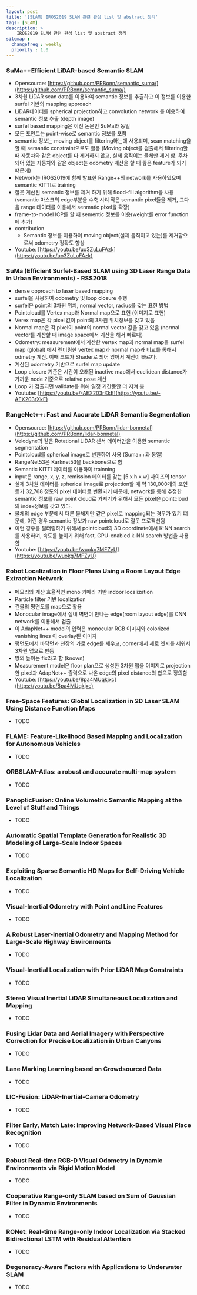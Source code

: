 ```yaml
---
layout: post
title: '[SLAM] IROS2019 SLAM 관련 관심 list 및 abstract 정리'
tags: [SLAM]
description: >
    IROS2019 SLAM 관련 관심 list 및 abstract 정리
sitemap :
  changefreq : weekly
  priority : 1.0
---
```


### SuMa++Efficient LiDAR-based Semantic SLAM
- Opensource: [https://github.com/PRBonn/semantic_suma/](https://github.com/PRBonn/semantic_suma/)
- 3차원 LiDAR scan data를 이용하여 semantic 정보를 추출하고 이 정보를 이용한 surfel 기반의 mapping approach
- LiDAR데이터를 spherical projection하고 convolution network 를 이용하여 semantic 정보 추출 (depth image)
- surfel based mapping은 이전 논문인 SuMa와 동일
- 모든 포인트는 point-wise로 semantic 정보를 포함
- semantic 정보는 moving object를 filtering하는데 사용되며, scan matching을 할 때 semantic constraint으로도 활용 (Moving object를 검출해서 filtering할 때 자동차와 같은 object를 다 제거하지 않고, 실제 움직이는 물체만 제거 함. 주차되어 있는 자동차와 같은 object는 odometry 계산을 할 때 좋은 feature가 되기 떄문에)
- Network는 IROS2019에 함꼐 발표한 Range++의 network를 사용하였으며 semantic KITTI로 training
- 잘못 계산된 semantic 정보를 제거 하기 위해 flood-fill algorithm을 사용(semantic 마스크의 edge부분을 수축 시켜 작은 semantic pixel들을 제거, 그다음 range 데이터를 이용해서 senmatic pixel을 확장)
- frame-to-model ICP를 할 때 sementic 정보를 이용(weight를 error function에 추가)
- contribution
  - Semantic 정보를 이용하여 moving object(실제 움직이고 있는)를 제거함으로써 odometry 정확도 향상
- Youtube: [https://youtu.be/uo3ZuLuFAzk](https://youtu.be/uo3ZuLuFAzk)
  
### SuMa (Efficient Surfel-Based SLAM using 3D Laser Range Data in Urban Environments) - RSS2018
- dense opproach to laser based mapping
- surfel을 사용하여 odometry 및 loop closure 수행
- surfel은 point의 3차원 위치, normal vector, radius를 갖는 표현 방법
- Pointcloud를 Vertex map과 Normal map으로 표현 (이미지로 표현)
- Verex map은 각 pixel 값이 point의 3차원 위치정보를 갖고 있음
- Normal map은 각 pixel이 point의 normal vector 값을 갖고 있음 (normal vector를 계산할 때 image space에서 계산을 해서 빠르다)
- Odometry: measurement에서 계산한 vertex map과 normal map을 surfel map (global) 에서 렌더링한 vertex map과 normal map과 비교를 통해서 odmetry 계산. 이때 코드가 Shader로 되어 있어서 계산이 빠르다.
- 계산된 odometry 기반으로 surfel map update
- Loop closure 기준은 시간이 오래된 inactive map에서 euclidean distance가 가까운 node 기준으로 relative pose 계산
- Loop 가 검출되면 validate를 위해 일정 기간동안 더 지켜 봄
- Youtube: [https://youtu.be/-AEX203rXkE](https://youtu.be/-AEX203rXkE)

### RangeNet++: Fast and Accurate LiDAR Semantic Segmentation
- Opensource: [https://github.com/PRBonn/lidar-bonnetal](https://github.com/PRBonn/lidar-bonnetal)
- Velodyne과 같은 Rotational LiDAR 센서 데이터만을 이용한 semantic segmentation
- Pointcloud를 spherical image로 변환하여 사용 (Suma++과 동일)
- RangeNet53은 Karknet53을 backbone으로 함
- Semantic KITTI 데이터를 이용하여 trainning
- input은 range, x, y, z, remission 데이터를 갖는 [5 x h x w] 사이즈의 tensor
- 실제 3차원 데이터를 spherical image로 projection할 때 약 130,000개의 포인트가 32,768 정도의 pixel 데이터로 변환되기 때문에, network를 통해 추정한 semantic 정보를 raw point cloud로 가져기가 위해서 모든 pixel은 pointcloud의 index정보를 갖고 있다.
- 물체의 edge 부분에서 다른 물체지만 같은 pixel로 mapping되는 경우가 있기 떄문에, 이런 경우 semantic 정보가 raw pointcloud로 잘못 프로젝션됨
- 이런 경우를 필터링하기 위해서 pointcloud의 3D coordinate에서 K-NN search를 사용하며, 속도를 높이기 위해 fast, GPU-enabled k-NN search 방법을 사용함
- Youtube: [https://youtu.be/wuokg7MFZyU](https://youtu.be/wuokg7MFZyU)
### Robot Localization in Floor Plans Using a Room Layout Edge Extraction Network
- 메모리와 계산 효율적인 mono 카메라 기반 indoor localization 
- Particle filter 기반 localization
- 건물의 평면도를 map으로 활용
- Monocular image에서 실내 벽면이 만나는 edge(room layout edge)를 CNN network를 이용해서 검출
- 이 AdapNet++ model의 입력은 monocular RGB 이미지와 colorized vanishing lines 이 overlay된 이미지
- 평면도에서 바닥면과 천장의 가로 edge를 세우고, corner에서 세로 엣지를 세워서 3차원 맵으로 만듬
- 방의 높이는 fix라고 함 (known)
- Measurement model은 floor plan으로 생성한 3차원 맵을 이미지로 projection한 pixel과 AdapNet++ 출력으로 나온 edge의 pixel distance의 합으로 정의함
- Youtube: [https://youtu.be/8pa4MUqkjxc](https://youtu.be/8pa4MUqkjxc)

### Free-Space Features: Global Localization in 2D Laser SLAM Using Distance Function Maps

- TODO

### FLAME: Feature-Likelihood Based Mapping and Localization for Autonomous Vehicles
- TODO


### ORBSLAM-Atlas: a robust and accurate multi-map system
- TODO

### PanopticFusion: Online Volumetric Semantic Mapping at the Level of Stuff and Things
- TODO

### Automatic Spatial Template Generation for Realistic 3D Modeling of Large-Scale Indoor Spaces
- TODO
  
### Exploiting Sparse Semantic HD Maps for Self-Driving Vehicle Localization
- TODO

### Visual-Inertial Odometry with Point and Line Features
- TODO

### A Robust Laser-Inertial Odometry and Mapping Method for Large-Scale Highway Environments
- TODO

### Visual-Inertial Localization with Prior LiDAR Map Constraints
- TODO

### Stereo Visual Inertial LiDAR Simultaneous Localization and Mapping
- TODO

### Fusing Lidar Data and Aerial Imagery with Perspective Correction for Precise Localization in Urban Canyons
- TODO

### Lane Marking Learning based on Crowdsourced Data
- TODO

### LIC-Fusion: LiDAR-Inertial-Camera Odometry
- TODO

### Filter Early, Match Late: Improving Network-Based Visual Place Recognition
- TODO

### Robust Real-time RGB-D Visual Odometry in Dynamic Environments via Rigid Motion Model
- TODO

### Cooperative Range-only SLAM based on Sum of Gaussian Filter in Dynamic Environments
- TODO


### RONet: Real-time Range-only Indoor Localization via Stacked Bidirectional LSTM with Residual Attention
- TODO

### Degeneracy-Aware Factors with Applications to Underwater SLAM
- TODO

